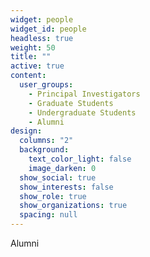 ```yaml
---
widget: people
widget_id: people
headless: true
weight: 50
title: ""
active: true
content:
  user_groups:
    - Principal Investigators
    - Graduate Students
    - Undergraduate Students
    - Alumni
design:
  columns: "2"
  background:
    text_color_light: false
    image_darken: 0
  show_social: true
  show_interests: false
  show_role: true
  show_organizations: true
  spacing: null
---
```


Alumni
